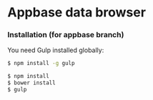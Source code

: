 Appbase data browser
====

### Installation (for appbase branch)

You need Gulp installed globally:

```sh
$ npm install -g gulp
```

```sh
$ npm install 
$ bower install
$ gulp
```